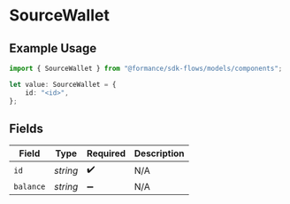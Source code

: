 # SourceWallet

## Example Usage

```typescript
import { SourceWallet } from "@formance/sdk-flows/models/components";

let value: SourceWallet = {
    id: "<id>",
};
```

## Fields

| Field              | Type               | Required           | Description        |
| ------------------ | ------------------ | ------------------ | ------------------ |
| `id`               | *string*           | :heavy_check_mark: | N/A                |
| `balance`          | *string*           | :heavy_minus_sign: | N/A                |
